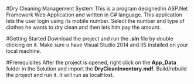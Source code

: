 #Dry Cleaning Management System
This is a program designed in ASP.Net Framework Web Application and written in C# language. 
This application lets the user login using its mobile number. Select the number and type of clothes he wants to dry clean and then lets him pay the amount.

#Getting Started
Download the project and run the **.sln** file by double clicking on it. Make sure u have Visual Studio 2014 and IIS installed on your local machine. 

#Prerequisites
After the project is opened, right click on the **App_Data** folder in the Solution and import the **DryCleanInventory.mdf**.
Build/rebuild the project and run it. It will run as localHost.



